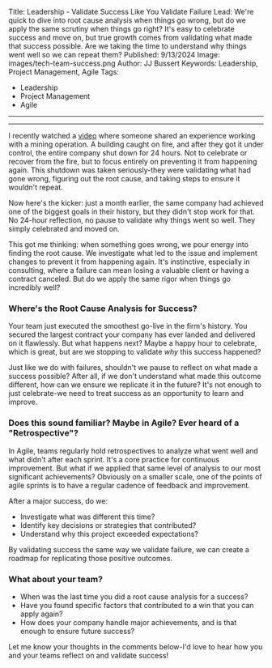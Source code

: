
Title: Leadership - Validate Success Like You Validate Failure
Lead: We're quick to dive into root cause analysis when things go wrong, but do we apply the same scrutiny when things go right? It's easy to celebrate success and move on, but true growth comes from validating what made that success possible. Are we taking the time to understand why things went well so we can repeat them?
Published: 9/13/2024
Image: images/tech-team-success.png
Author: JJ Bussert
Keywords: Leadership, Project Management, Agile
Tags:
 - Leadership
 - Project Management
 - Agile
---

<?# instagram C6Z6VzqPK5v /?>

---

I recently watched a [video](https://mango-meadow-0fa386910-41.centralus.azurestaticapps.net/posts/leadership-celebrate-success) where someone shared an experience working with a mining operation. A building caught on fire, and after they got it under control, the entire company shut down for 24 hours. Not to celebrate or recover from the fire, but to focus entirely on preventing it from happening again. This shutdown was taken seriously-they were validating what had gone wrong, figuring out the root cause, and taking steps to ensure it wouldn't repeat.

Now here's the kicker: just a month earlier, the same company had achieved one of the biggest goals in their history, but they didn't stop work for that. No 24-hour reflection, no pause to validate why things went so well. They simply celebrated and moved on.

This got me thinking: when something goes wrong, we pour energy into finding the root cause. We investigate what led to the issue and implement changes to prevent it from happening again. It's instinctive, especially in consulting, where a failure can mean losing a valuable client or having a contract canceled. But do we apply the same rigor when things go incredibly well?

### Where's the Root Cause Analysis for Success?

Your team just executed the smoothest go-live in the firm's history. You secured the largest contract your company has ever landed and delivered on it flawlessly. But what happens next? Maybe a happy hour to celebrate, which is great, but are we stopping to validate *why* this success happened? 

Just like we do with failures, shouldn't we pause to reflect on what made a success possible? After all, if we don't understand what made this outcome different, how can we ensure we replicate it in the future? It's not enough to just celebrate-we need to treat success as an opportunity to learn and improve.

### Does this sound familiar? Maybe in Agile? Ever heard of a "Retrospective"?

In Agile, teams regularly hold retrospectives to analyze what went well and what didn't after each sprint. It's a core practice for continuous improvement. But what if we applied that same level of analysis to our most significant achievements? Obviously on a smaller scale, one of the points of agile sprints is to have a regular cadence of feedback and improvement.

After a major success, do we:
- Investigate what was different this time?
- Identify key decisions or strategies that contributed?
- Understand why this project exceeded expectations?

By validating success the same way we validate failure, we can create a roadmap for replicating those positive outcomes.

### What about your team?  
- When was the last time you did a root cause analysis for a success?
- Have you found specific factors that contributed to a win that you can apply again?
- How does your company handle major achievements, and is that enough to ensure future success?

Let me know your thoughts in the comments below-I'd love to hear how you and your teams reflect on and validate success!